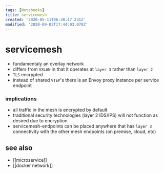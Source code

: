 ```yaml
---
tags: [Notebooks]
title: servicemesh
created: '2020-05-11T06:38:47.231Z'
modified: '2020-09-02T17:44:03.078Z'
---
```


# servicemesh

- fundamentaly an overlay network
- differs from `VXLAN` in that it operates at `layer 3` rather than `layer 2`
- `TLS` encrypted
- instead of shared `VTEP`'s there is an Envoy proxy instance per service endpoint

### implications
- all traffic in the mesh is encrypted by default
- traditional security technologies (layer 2 IDS/IPS) will not function as desired due to encryption
- servicemesh-endpoints can be placed anywhere that has `layer 3` connectivity with the other mesh endpoints (on premise, cloud, etc)

## see also
- [[microservice]]
- [[docker network]]
